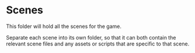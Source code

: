 # Scenes

This folder will hold all the scenes for the game.

Separate each scene into its own folder, so that it can both contain the relevant scene files and any assets or scripts that are specific to that scene.
